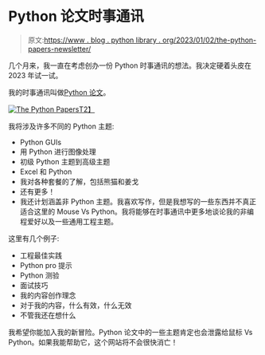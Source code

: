 # Python 论文时事通讯

> 原文:[https://www . blog . python library . org/2023/01/02/the-python-papers-newsletter/](https://www.blog.pythonlibrary.org/2023/01/02/the-python-papers-newsletter/)

几个月来，我一直在考虑创办一份 Python 时事通讯的想法。我决定硬着头皮在 2023 年试一试。

我的时事通讯叫做[Python 论文](https://pypapers.substack.com/)。

[![The Python Papers](../Images/dae67a5bd9316f34dc86b8cfe3e2347b.png)T2】](https://pypapers.substack.com/)

我将涉及许多不同的 Python 主题:

*   Python GUIs
*   用 Python 进行图像处理
*   初级 Python 主题到高级主题
*   Excel 和 Python
*   我对各种套餐的了解，包括熊猫和姜戈
*   还有更多！
*   我还计划涵盖非 Python 主题。我喜欢写作，但是我想写的一些东西并不真正适合这里的 Mouse Vs Python。我将能够在时事通讯中更多地谈论我的非编程爱好以及一些通用工程主题。

这里有几个例子:

*   工程最佳实践
*   Python pro 提示
*   Python 测验
*   面试技巧
*   我的内容创作理念
*   对于我的内容，什么有效，什么无效
*   不管我还在想什么

我希望你能加入我的新冒险。Python 论文中的一些主题肯定也会泄露给鼠标 Vs Python。如果我能帮助它，这个网站将不会很快消亡！